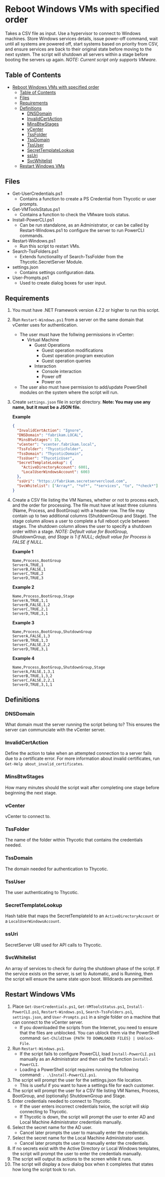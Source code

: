# Reboot Windows VMs with specified order

Takes a CSV file as input. Use a hypervisor to connect to Windows machines.
Store Windows services details, issue power-off command, wait until all systems
are powered off, start systems based on priority from CSV, and ensure services
are back to their original state before moving to the next system. The script
will shutdown all servers within a stage before booting the servers up again.
_NOTE: Current script only supports VMware._

## Table of Contents

- [Reboot Windows VMs with specified order](#reboot-windows-vms-with-specified-order)
  - [Table of Contents](#table-of-contents)
  - [Files](#files)
  - [Requirements](#requirements)
  - [Definitions](#definitions)
    - [DNSDomain](#dnsdomain)
    - [InvalidCertAction](#invalidcertaction)
    - [MinsBtwStages](#minsbtwstages)
    - [vCenter](#vcenter)
    - [TssFolder](#tssfolder)
    - [TssDomain](#tssdomain)
    - [TssUser](#tssuser)
    - [SecretTemplateLookup](#secrettemplatelookup)
    - [ssUri](#ssuri)
    - [SvcWhitelist](#svcwhitelist)
  - [Restart Windows VMs](#restart-windows-vms)

## Files

- Get-UserCredentials.ps1
  - Contains a function to create a PS Credential from Thycotic or user prompts.
- Get-VMToolsStatus.ps1
  - Contains a function to check the VMware tools status.
- Install-PowerCLI.ps1
  - Can be run standalone, as an Administrator, or can be called by
    Restart-Windows.ps1 to configure the server to run PowerCLI commands.
- Restart-Windows.ps1
  - Run this script to restart VMs.
- Search-TssFolders.ps1
  - Extends functionality of Search-TssFolder from the Thycotic.SecretServer
    Module.
- settings.json
  - Contains settings configuration data.
- User-Prompts.ps1
  - Used to create dialog boxes for user input.

## Requirements

1. You must have .NET Framework version 4.7.2 or higher to run this script.
2. Run `Restart-Windows.ps1` from a server on the same domain that vCenter uses
   for authentication.
   - The user must have the follwing permissions in vCenter:
     - Virtual Machine
       - Guest Operations
         - Guest operation modifications
         - Guest operation program execution
         - Guest operation queries
       - Interaction
         - Console interaction
         - Power off
         - Power on
   - The user also must have permission to add/update PowerShell modules on the
     system where the script will run.
3. Create `settings.json` file in script directory. **Note: You may use any
   name, but it must be a JSON file.**

   **Example**

   ```json
   {
     "InvalidCertAction": "Ignore",
     "DNSDomain": "fabrikam.LOCAL",
     "MinsBtwStages": 15,
     "vCenter": "vcenter.fabrikam.local",
     "TssFolder": "ThycoticFolder",
     "TssDomain": "ThycoticDomain",
     "TssUser": "ThycoticUser",
     "SecretTemplateLookup": {
       "ActiveDirectoryAccount": 6001,
       "LocalUserWindowsAccount": 6003
     },
     "ssUri": "https://fabrikam.secretservercloud.com",
     "SvcWhitelist": ["Array*", "*of*", "*services", "to", "*check*"]
   }
   ```

4. Create a CSV file listing the VM Names, whether or not to process each, and
   the order for processing. The file must have at least three columns (Name,
   Process, and BootGroup) with a header row. The file may contain up to two
   additional columns (ShutdownGroup and Stage). The stage column allows a user
   to complete a full reboot cycle between stages. The shutdown column allows the
   user to specify a shutdown order within a stage. _NOTE: Default value for
   BootGroup, ShutdownGroup, and Stage is 1 if NULL; default value for Process
   is FALSE if NULL._

   **Example 1**

   ```csv
   Name,Process,BootGroup
   ServerA,TRUE,1
   ServerB,FALSE,1
   ServerC,TRUE,2
   ServerD,TRUE,3
   ```

   **Example 2**

   ```csv
   Name,Process,BootGroup,Stage
   ServerA,TRUE,1,1
   ServerB,FALSE,1,2
   ServerC,TRUE,2,1
   ServerD,TRUE,3,1
   ```

   **Example 3**

   ```csv
   Name,Process,BootGroup,ShutdownGroup
   ServerA,FALSE,1,3
   ServerB,TRUE,1,3
   ServerC,FALSE,2,2
   ServerD,TRUE,3,1
   ```

   **Example 4**

   ```csv
   Name,Process,BootGroup,ShutdownGroup,Stage
   ServerA,FALSE,1,3,1
   ServerB,TRUE,1,3,2
   ServerC,FALSE,2,2,1
   ServerD,TRUE,3,1,1
   ```

## Definitions

### DNSDomain

What domain must the server running the script belong to? This ensures the
server can communciate with the vCenter server.

### InvalidCertAction

Define the action to take when an attempted connection to a server fails due to
a certificate error. For more information about invalid certificates, run
`Get-Help about_invalid_certificates`.

### MinsBtwStages

How many minutes should the script wait after completing one stage before
beginning the next stage.

### vCenter

vCenter to connect to.

### TssFolder

The name of the folder within Thycotic that contains the credentials needed.

### TssDomain

The domain needed for authentication to Thycotic.

### TssUser

The user authenticating to Thycotic.

### SecretTemplateLookup

Hash table that maps the SecretTemplateId to an `ActiveDirectoryAccount` or a
`LocalUserWindowsAccount`.

### ssUri

SecretServer URI used for API calls to Thycotic.

### SvcWhitelist

An array of services to check for during the shutdown phase of the script. If
the service exists on the server, is set to Automatic, and is Running, then the
script will ensure the same state upon boot. Wildcards are permitted.

## Restart Windows VMs

1. Place `Get-UserCredentials.ps1`, `Get-VMToolsStatus.ps1`,
   `Install-PowerCLI.ps1`, `Restart-Windows.ps1`, `Search-TssFolders.ps1`,
   `settings.json`, and `User-Prompts.ps1` in a single folder on a machine that
   can connect to the vCenter server.
   - If you downloaded the scripts from the Internet, you need to ensure that
     the files are unblocked. You can ublock them via the PowerShell command:
     `Get-ChildItem {PATH TO DOWNLOADED FILES} | Unblock-File`.
2. Run `Restart-Windows.ps1`.
   - If the script fails to configure PowerCLI, load `Install-PowerCLI.ps1`
     manually as an Administrator and then call the function `Install-PowerCLI`.
   - Loading a PowerShell script requires running the following command:
     `. .\Install-PowerCLI.ps1`.
3. The script will prompt the user for the settings.json file location.
   - This is useful if you want to have a settings file for each customer.
4. The script will prompt the user for a CSV file listing VM Names, Process,
   BootGroup, and (optionally) ShutdownGroup and Stage.
5. Enter credentials needed to connect to Thycotic.
   - If the user enters incorrect credentials twice, the script will skip
     connecting to Thycotic.
   - If Thycotic is down, the script will prompt the user to enter AD and Local
     Machine Administrator credentials manually.
6. Select the secret name for the AD user.
   - Cancel later prompts the user to manually enter the credentials.
7. Select the secret name for the Local Machine Administrator user.
   - Cancel later prompts the user to manually enter the credentials.
8. If no secrets exist with the Active Directory or Local Windows templates, the
   script will prompt the user to enter the credentials manually.
9. The script will output its actions to the screen while it runs.
10. The script will display a `Done` dialog box when it completes that states
    how long the script took to run.
